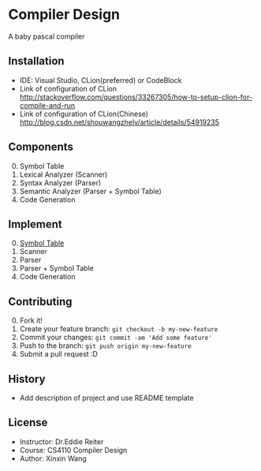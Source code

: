 # Compiler Design

A baby pascal compiler

## Installation

+ IDE: Visual Studio, CLion(preferred) or CodeBlock
+ Link of configuration of CLion 
    http://stackoverflow.com/questions/33267305/how-to-setup-clion-for-compile-and-run
+ Link of configuration of CLion(Chinese) 
    http://blog.csdn.net/shouwangzhelv/article/details/54919235

## Components

0. Symbol Table
1. Lexical Analyzer (Scanner)
2. Syntax Analyzer  (Parser)
3. Semantic Analyzer (Parser + Symbol Table)
4. Code Generation 

## Implement

0. [Symbol Table](./demos/symbol-table-demo/SymTable.md)
1. Scanner
2. Parser
3. Parser + Symbol Table
4. Code Generation 

## Contributing

0. Fork it!
1. Create your feature branch: `git checkout -b my-new-feature`
2. Commit your changes: `git commit -am 'Add some feature'`
3. Push to the branch: `git push origin my-new-feature`
4. Submit a pull request :D

## History

+ Add description of project and use README template

## License

+ Instructor: Dr.Eddie Reiter
+ Course: CS4110 Compiler Design
+ Author: Xinxin Wang